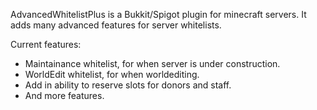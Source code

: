 AdvancedWhitelistPlus is a Bukkit/Spigot plugin for minecraft servers.
It adds many advanced features for server whitelists.

Current features:
- Maintainance whitelist, for when server is under construction.
- WorldEdit whitelist, for when worldediting.
- Add in ability to reserve slots for donors and staff.
- And more features.